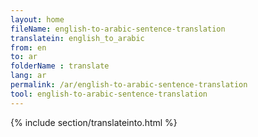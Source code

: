 ```yaml
---
layout: home
fileName: english-to-arabic-sentence-translation
translatein: english_to_arabic
from: en
to: ar
folderName : translate
lang: ar
permalink: /ar/english-to-arabic-sentence-translation
tool: english-to-arabic-sentence-translation
---
```

{% include section/translateinto.html %}